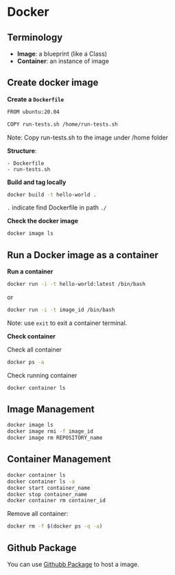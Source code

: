 # Docker

## Terminology
- **Image**: a blueprint (like a Class)
- **Container**: an instance of image

## Create docker image

**Create a `Dockerfile`**

```bash
FROM ubuntu:20.04

COPY run-tests.sh /home/run-tests.sh 
```
Note: Copy run-tests.sh to the image under /home folder

**Structure**:
```
- Dockerfile
- run-tests.sh
```

**Build and tag locally**

```bash
docker build -t hello-world .
```
`.` indicate find Dockerfile in path `./`

**Check the docker image**

```bash
docker image ls
```

## Run a Docker image as a container

**Run a container**

```bash
docker run -i -t hello-world:latest /bin/bash
```
or
```bash
docker run -i -t image_id /bin/bash
```
Note: use `exit` to exit a container terminal.

**Check container**

Check all container
```bash
docker ps -a
```
Check running container
```bash
docker container ls
```

## Image Management
```bash
docker image ls
docker image rmi -f image_id
docker image rm REPOSITORY_name
```

## Container Management
```bash
docker container ls
docker container ls -a
docker start container_name
docker stop container_name
docker container rm container_id
```
Remove all container:
```bash
docker rm -f $(docker ps -q -a)
```

## Github Package

You can use [Githubb Package](https://docs.github.com/en/packages/learn-github-packages/introduction-to-github-packages) to host a image.
